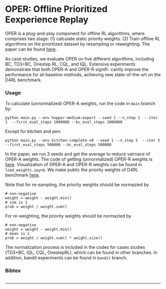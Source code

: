 # OPER: Offline Prioritized Eexperience Replay

OPER is a plug-and-play component for offline RL algorithms, where comprises two stage: (1) calculate static priority weights. (2) Train offline RL algorithms on the prioritized dataset by resampling or reweighting.
The paper can be found [here]().


As case studies, we evaluate OPER on five different algorithms, including BC, TD3+BC, Onestep RL, CQL, and IQL. Extensive experiments demonstrate that both OPER-A and OPER-R signifi- cantly improve the performance for all baseline methods, achieving new state-of-the-art on the D4RL benchmark.

### Usage
To calculate (unnormalized) OPER-A weights, run the code in `main` branch by:
```
python main.py --env hopper-medium-expert --seed 1 --n_step 1  --iter 1  --first_eval_steps 1000000 --bc_eval_steps 1000000 
```
Except for kitchen and pen:
```
python main.py --env kitchen-complete-v0 --seed 1 --n_step 5  --iter 5  --first_eval_steps 500000 --bc_eval_steps 500000 
```
In the paper, we run 3 seeds and get the average to reduce vairnace of OPER-A weights. The code of getting (unnormalized) OPER-R weights is [here](https://github.com/yueyang130/TD3_BC/blob/9285f1c0ce95cc5e2b8c4eb52fccccb6c7b523bd/utils.py#L174). Visualization of OPER-A and OPER-R weights can be found in `load_weights.ipynb`. We make public the priority weights of D4RL benchmark [here](). 

Note that for re-sampling, the priority weights should be normazied by 
```
# non-negative
weight = weight - weight.min()
# sum is 1
prob = weight / weight.sum()
```
For re-weighting, the priority weights should be normazied by 
```
# non-negative
weight = weight - weight.min()
# mean is 1
prob = weight / weight.sum() * weight.size()
```

The normalization process is included in the codes for cases studies (TD3+BC, IQL, CQL, OnestepRL), which can be found in other branches. In addition, bandit experiments can be found in `bandit` branch.

### Bibtex
```

```

---

